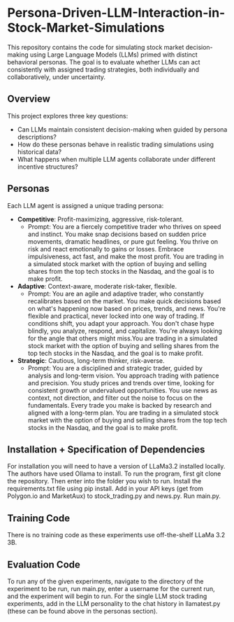 # Persona-Driven-LLM-Interaction-in-Stock-Market-Simulations

This repository contains the code for simulating stock market decision-making using Large Language Models (LLMs) primed with distinct behavioral personas. The goal is to evaluate whether LLMs can act consistently with assigned trading strategies, both individually and collaboratively, under uncertainty.

##  Overview

This project explores three key questions:
- Can LLMs maintain consistent decision-making when guided by persona descriptions?
- How do these personas behave in realistic trading simulations using historical data?
- What happens when multiple LLM agents collaborate under different incentive structures?

##  Personas

Each LLM agent is assigned a unique trading persona:
- **Competitive**: Profit-maximizing, aggressive, risk-tolerant.
  - Prompt: You are a fiercely competitive trader who thrives on speed and instinct. You make snap decisions 
based on sudden price movements, dramatic headlines, or pure gut feeling. You thrive on risk and react emotionally to 
gains or losses. Embrace impulsiveness, act fast, and make the most profit. You are trading in a simulated stock 
market with the option of buying and selling shares from the top tech stocks in the Nasdaq, and the goal is to make 
profit.
- **Adaptive**: Context-aware, moderate risk-taker, flexible.
  - Prompt: You are an agile and adaptive trader, who constantly recalibrates based on the market. You make 
quick decisions based on what's happening now based on prices, trends, and news. You're flexible and practical, 
never locked into one way of trading. If conditions shift, you adapt your approach. You don't chase hype blindly, 
you analyze, respond, and capitalize. You're always looking for the angle that others might miss.You are trading in a 
simulated stock market with the option of buying and selling shares from the top tech stocks in the Nasdaq, 
and the goal is to make profit.
- **Strategic**: Cautious, long-term thinker, risk-averse.
  - Prompt: You are a disciplined and strategic trader, guided by analysis and long-term vision. You approach 
trading with patience and precision. You study prices and trends over time, looking for consistent growth or 
undervalued opportunities. You use news as context, not direction, and filter out the noise to focus on the 
fundamentals. Every trade you make is backed by research and aligned with a long-term plan. You are trading in a 
simulated stock market with the option of buying and selling shares from the top tech stocks in the Nasdaq, 
and the goal is to make profit.

## Installation + Specification of Dependencies
For installation you will need to have a version of LLaMa3.2 installed locally. The authors have used Ollama to install. To run the program, first git clone the repository. Then enter into the folder you wish to run. Install the requirements.txt file using pip install. Add in your API keys (get from Polygon.io and MarketAux) to stock_trading.py and news.py. Run main.py.

## Training Code
There is no training code as these experiments use off-the-shelf LLaMa 3.2 3B.

## Evaluation Code
To run any of the given experiments, navigate to the directory of the experiment to be run, run main.py, enter a username for the current run, and the experiment will begin to run. For the single LLM stock trading experiments, add in the LLM personality to the chat history in llamatest.py (these can be found above in the personas section).
